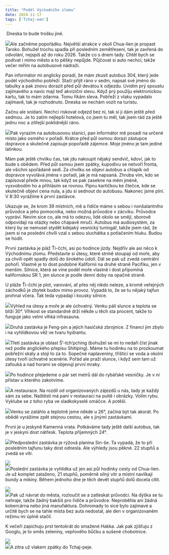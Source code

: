 ```yaml
---
title: "Podél Východního zlomu"
date: 2024-11-17
tags: ['Tchaj-wan']
---
```


 Dneska to bude trošku jiné.

[![](../images/IMG_6057)](https://blogger.googleusercontent.com/img/b/R29vZ2xl/AVvXsEgyKC79DQ39dELegDqs6GMXLRCZEqb_CuMOjgPrOpfEKtecsdbCUfrj1kxiA_VUN9p1e1XMyPqEI0NtCLQ1j3wRyttJ3Ny4Gdp7BAjaMGVYoj-iUX6yPClFEr07C9ZGVMdLXRLM5ciyf7X-VGZDE2P1qpfuL8prQ6c1AJOm-MJu_iAAxS-C-ouJW6wdiXQU/s5712/IMG_6057.HEIC)Ale začněme popořádku. Největší atrakce v okolí Chua-lien je propast Taroko. Bohužel trochu spadla při posledním zemětřesení, tak je zavřená do odvolání, nejspíš až do roku 2026. Takže co s dnem tady. Chtěl bych se podívat i mimo město a to pěšky nepůjde. Půjčovat si auto nechci, takže večer mířím na autobusové nádraží.

Pan informátor mi anglicky poradí, že mám zkusit autobus 304, který jede podél východního pobřeží. Stačí přijít ráno v sedm, napsat své jméno do tabulky a pak znovu dorazit před půl devátou k odjezdu. Uvidím prý spoustu zajímavého a navíc mají teď akviziční slevu. Když prý použiju elektronickou kartu, tak to mám zdarma. Tomu říkám sleva. Pobřeží z vlaku vypadalo zajímavě, tak je rozhodnuto. Dneska se nechám vozit na turistu.

Začnu ale snídaní. Nechci riskovat odjezd bez ní, tak si ji dám ještě před sedmou. Je to zatím nejlepší hotelová, co jsem tu měl, tak jsem rád za ještě jednu noc a zítřejší poklidnější ráno.

[![](../images/IMG_6056)](https://blogger.googleusercontent.com/img/b/R29vZ2xl/AVvXsEh4ZInTDnJ9-t02Ve5pliH6IHF0StAQ0ou8kr6Vs7hESIK_JeeSV-qiXGeDMJW6D6c0U4WIPE_awf968F8L5Dmnnpq3jkTWMLfsQCV2gnwt5-x0ioQrh3saRjLSpM250hKGPnyerw0UpaObSDjxUITi7zvX6-FwUMTmnrgRvi4XWFbJqtSA231IWu0xpsDI/s5712/IMG_6056.HEIC)Pak vyrazím na autobusovou stanici, pan informátor mě posadí na určené místo jako osmého v pořadí. Krátce před půl osmou dorazí zástupce dopravce a skutečně zapisuje popořadě zájemce. Moje jméno je tam jediné latinkou.

Mám pak ještě chvilku čas, tak jdu nakoupit nějaký sendvič, kdoví, jak to bude s obědem. Před půl osmou jsem zpátky, kupodivu se netvoří fronta, ale všichni spořádaně sedí. Za chvilku se objeví autobus a chlapík od dopravce vyvolává jména v pořadí, jak je má napsaná. Zhruba vím, kdo se zapisoval přede mnou, tak když se pak zasekne na mém jméně, vysvobodím ho a přihlásím se rovnou. Pípnu kartičkou ke čtečce, kde se skutečně objeví cena nula, a jdu si sednout do autobusu. Nakonec jsme plní. V 8:30 vyrážíme k první zastávce.

Ukazuje se, že krom 39 místních, mě a řidiče máme s sebou i nonšalantního průvodce a jeho pomocníka, nebo možná průvodce v zácviku. Průvodce vypráví. Nevím sice co, ale má to odezvu, lidé okolo se smějí, sborově odpovídají na otázky nebo chápavě mručí. Autobus má audiosystém, za který by se nemusel stydět kdejaký vesnický tuningář, takže jsem rád, že jsem si na poslední chvíli vzal s sebou sluchátka s potlačením hluku. Budou se hodit.

První zastávka je pláž Ťi-čchi, asi po hodince jízdy. Nejdřív ale asi něco k Východnímu zlomu. Představte si útesy, které strmě stoupají od moře, aby za chvíli opět spadly dolů do širokého údolí. Dál se pak už zvedá centrální pohoří. Vlastně je to dost podobné Kalifornii na druhé straně Pacifiku, jen v menším. Silnice, která se vine podél moře vlastně i dost připomíná kalifornskou SR 1, jen slunce je podle denní doby na opačné straně. 

U pláže Ťi-čchi je plot, varování, ať přes něj nikdo neleze, a kromě veřejných záchodků je zbytek budov mimo provoz. Vypadá to, že se tu nějaký tajfun prohnal včera. Tak teda vypadají i kousky silnice.

[![](../images/IMG_6060)](https://blogger.googleusercontent.com/img/b/R29vZ2xl/AVvXsEiHaNgjez-uvFoUu6ELON5nn3zenUtgvAaPTEsStZxqWfSq69uEyJvE7-aL-5o-nC8kufZzAHk0K67xbJOtKfcUR5xj0-kgsdjCBS-StDOM2f7vthXzfDGfLafq9we9AM_h9QZO0K8kAvKuiKI0qMHOekcNKkhn4sHpTjPsy1WrcAfMZjYbueaH5kMaMMGd/s5712/IMG_6060.HEIC)Výhled na útesy a moře je ale úchvatný. Venku pálí slunce a teplota se blíží 30°. Vlhkost se standardně drží někde u těch sta procent, takže to funguje jako velmi vlhká infrasauna.

[![](../images/IMG_6059)](https://blogger.googleusercontent.com/img/b/R29vZ2xl/AVvXsEjQlyk9OSdpLSFs8J4S7u6F-L7O9ChyUHzYgTil0Bzf2LT48T2VZXAnIOy_dL5XFBS_1L1_bhWoaxZ6SkarN01AFA0ugyGaCJ2-Q806D1Nkmbdsq_CtZu_jh8683V86lDnGKKpBqV_sJhG4a1PxZhNsSErIyiR1EB9pYqjq0ENvQXopHO4qunKfhoqLgnNe/s5712/IMG_6059.HEIC)Druhá zastávka je Feng-pin a jejich hasičská zbrojnice. Z financí jim zbylo i na vyhlídkovou věž ve tvaru hydrantu. 

[![](../images/IMG_6062)](https://blogger.googleusercontent.com/img/b/R29vZ2xl/AVvXsEhMfnUhQADsjplW0hzQzQCVZukrDmpQcljldboYv10N-t0BWWw0XVaPG82giHMm4xB1nLHyV3y_vj9UO5ben0FAXFHS25IjLqUkLn_mYRDQ4wFB5WU-tRFy8DbVrD9fvb6tAooYeUlPUhkL-1DQmUKxLJwenh8rm92AkUNUaHW-vF4o66iRdIoSLidVwP02/s5712/IMG_6062.HEIC)Třetí zastávka je oblast Š’-tch’pching (bohužel se mi to nedaří číst jinak než podle anglického přepisu Shitiping). Máme tu hodinku na to prozkoumat pobřežní skály a stojí to za to. Sopečné naplaveniny, tříštící se voda a okolní útesy tvoří úchvatné scenérie. Pořád ale praží slunce, i když sem tam už zafouká a nad horami se objevují první mraky.

[![](../images/IMG_6068)](https://blogger.googleusercontent.com/img/b/R29vZ2xl/AVvXsEj_CkKUGpRi1YiZYqs2k_v_W_U7UCYGJU07Cd86kvoMcN_HE4cwQ09Guh2AEVediwfiURCE5DZI8XoXPsOKynN8orH44LRSR9tMomn8M67fvidmP2hYZddCqsecCPnSBjkmdjiuoP0i5kx4SnMVoEAfIEOaE7ftchbQiidEMmk5gVwVD6aOWB9DBxfD7Cuu/s5712/IMG_6068.HEIC)Po hodince přejedeme o pár set metrů dál do rybářské vesničky. Je v ní přístav u kterého zakotvíme. 

[![](../images/IMG_6072)](https://blogger.googleusercontent.com/img/b/R29vZ2xl/AVvXsEjCwNN1sdRbXJguHn7gKDLCDXrH6hTbHqf_1CBosogfYWObp_MUZ3n4WRxPlNIy45DFiihbSMERyHG3s6wDOSaOZOdf9NCLs2M_89RJvOzFakxT6sDZV0hLPvJwDvNx_R5kVPGEyHICqPByeeWwzr6Np2jfFsRWtJ1fQtkNW5ABj7y7pL9uxHyTg8A58vzm/s4032/IMG_6072.HEIC)A restaurace. Na rozdíl od organizovaných zájezdů u nás, tady je každý sám za sebe. Naštěstí má paní v restauraci na pultě i obrázky. Volím rybu. Vyklube se z toho ryba ve sladkokyselé omáčce. A potěší.

[![](../images/IMG_6074)](https://blogger.googleusercontent.com/img/b/R29vZ2xl/AVvXsEihnj4RUG5MWu7KXwzkWFzwGAVEg2BoFur3lv5urY9bjcsufGZUdGToE5Zps5RnPd5fr5WevJSVlCWffJlWVCi_uZpwiipKNdNVIU0-WrYT9YEw8rIO3LUu96VERdL3_BYab1bAXNBwEgGW-J2KZFLKRlpbybE4InnXYlVdBipE9ozR9O1uJpiYOgJ4YCQl/s5712/IMG_6074.HEIC)Venku se zatáhlo a teplotně jsme někde u 26°, začíná být tak akorát. Po obědě vyrážíme zpět stejnou cestou, ale s jinými zastávkami.

První je u jeskyně Kamenná vrata. Potkáváme tady ještě další autobus, tak je v jeskyni dost nátřesk. Teplota příjemných 24°.

[![](../images/IMG_6084)](https://blogger.googleusercontent.com/img/b/R29vZ2xl/AVvXsEjD9mUr2sms3XHkj66uSNgkfdvz3T6WiHSr0452PopLQV_OAB8aoACHnXLg91LiOCiW2oppCm8U1W6HMT1VF580vHgCNzur0vKIyXWDygAylLOkjah6R4o29Jqo5MgCu85N7tOQYSnxoh35E_wqKZVgGJs8vT8FuH4MeD99v0D4kIbkM7GAJ38d7XTWqcgm/s5712/IMG_6084.HEIC)Předposlední zastávka je rýžová planina Sin-še. Ta vypadá, že to při posledním tajfunu taky dost odnesla. Ale výhledy jsou pěkné. 22 stupňů a zvedá se vítr.

[![](../images/IMG_6087)](https://blogger.googleusercontent.com/img/b/R29vZ2xl/AVvXsEj_5l3iY4DXhY7ns9hHzeMCMBjpOtjidKD_-NZwLsV7rn6GnghBU7BnMBfCeWzNCZoK97gn34WUDTrfEMs2f9_iKaU6wwecXd6LsP7COQCWvdddCYRIc0j36xP1DdHrdHBRRoQd1CUTa46HFo6_2qyLtP5hORu2GhC40n_UvVUEqF3YdAMBfrdHfbR_ezyN/s5712/IMG_6087.HEIC)  
[![](../images/IMG_6086)](https://blogger.googleusercontent.com/img/b/R29vZ2xl/AVvXsEgBJLrSy8nn0Zl2OUWNbbrLry8bcxFK5WiEqWqVDs6Iw7wlgXOon5v3DEz3x30vqa81UrIOoXCIAeGUymQ4dkWLTn85cH9ZBxuwaXu7Lj-YV7wb5fKU1vyCGQVJcfw-I2zY9li2aSx-jrVj4VvlZSrKpp6F6glIrdAnuv3ELODy7KAwBKcGHgBURNXgdpA9/s4032/IMG_6086.HEIC)Poslední zastávka je vyhlídka už jen asi půl hodinky cesty od Chua-lien. Je už komplet zataženo, 21 stupňů, poměrně silný vítr a místní navlíkají bundy a mikiny. Během jednoho dne je těch devět stupňů dolů docela cítit.

[![](../images/IMG_6088)](https://blogger.googleusercontent.com/img/b/R29vZ2xl/AVvXsEgw1skh4NxWgW7KCg_E8fL9ShJGov7rt6p3vKYkc1VFT05qhVrxmnKd7d5saqHmUYMkDw6u2Cs1GpXLZfujWLbjAjgs1CGnEngd59NGNgUIE2UsKavlagQP9lkn_SS1KHi1Fc4mpr1TVmbtAcmZLbcyfgagwLDsQN_hVt33UdI7EFARhjjjOQu9urMByoSJ/s4032/IMG_6088.HEIC)  
[![](../images/IMG_6089)](https://blogger.googleusercontent.com/img/b/R29vZ2xl/AVvXsEhY6E5ZyJUJQ1SlzM2fap4VApuIu6DELKVHdroNUn0cVTOc8M4MO0J_hw3L19Aj8f2PO96D7dP5F6Jga_OlLzr0gfOGy31X5MBxDtbPBJ4lftm9WUhfK2W6PWmGjolUod2N3reNR_JbiXYfnJA6Etkvk2h9D6OACPhSrakXBkItsMuRsZQFaPTIFbVPUUnF/s5712/IMG_6089.HEIC)Pak už návrat do města, rozloučit se a zatleskat průvodci. Na dýška se tu nehraje, takže žádný bakšiš pro řidiče a průvodce. Neproběhla ani žádná kobercárna nebo jiná manufaktura. Dohromady to sice bylo zajímavé a určitě bych se na tahle místa bez auta nedostal, ale den v organizovaném režimu mi úplně stačil. 

K večeři zapichuju prst tentokrát do smažené Hakka. Jak pak zjišťuju z Googlu, je to směs zeleniny, vepřového bůčku a sušené chobotnice.

[![](../images/IMG_6091)](https://blogger.googleusercontent.com/img/b/R29vZ2xl/AVvXsEh_ChpJvkm0a-1gveFa4ZYWDWnSFlJIJMC9JicLz-ZKCidCT6ltgCavFcJ0tu5VXw-lfhdR0gsTMOCtTMK1o5qo3BjYSOrSiLyb19Rwwq9vXf68zpm5AKn7_A6o-63o7skHTMh-HN-G8p-9_CHkz0Imiyu6fLIiYUQKyZ5E2CmOpCxZSzhQ6MNF54SzHSgY/s5712/IMG_6091.HEIC)  
[![](../images/IMG_6090)](https://blogger.googleusercontent.com/img/b/R29vZ2xl/AVvXsEgbjCMq_G47FyvjkECNWZRIELVxhj_hoSbdzbLfL5G1DMbmmFxNJUf43WwY0yAe594z2bNjLErO44VzUdiF9T_onJEWLphoA-_a0bNqc_qobBG6zKHwOisWX3aP2qqSaiwPVEdNiBRml8KnylACZfZpvr5dmcBVEImoysCB3VNwfUjdhqdsiHsrPIxf_G-T/s5712/IMG_6090.HEIC)A zítra už vlakem zpátky do Tchaj-peje.

